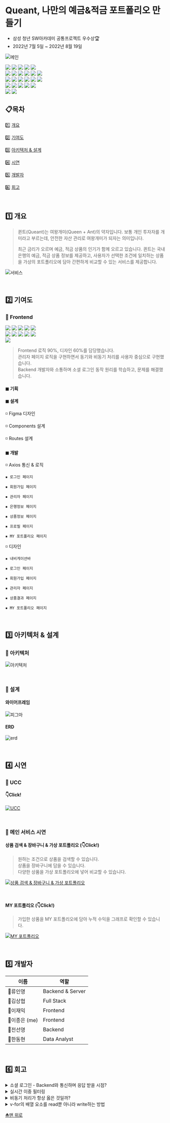 # Queant, 나만의 예금&적금 포트폴리오 만들기

- 삼성 청년 SW아카데미 공통프로젝트 우수상🏆
- 2022년 7월 5일 ~ 2022년 8월 19일

![메인](assets/메인.png)

<span>
<img src="https://img.shields.io/badge/javascript-F7DF1E?style=for-the-badge&logo=javascript&logoColor=black">
<img src="https://img.shields.io/badge/vue.js-4FC08D?style=for-the-badge&logo=vue.js&logoColor=white">
<img src="https://img.shields.io/badge/html5-E34F26?style=for-the-badge&logo=html5&logoColor=white">
<img src="https://img.shields.io/badge/css3-1572B6?style=for-the-badge&logo=css3&logoColor=white">
<img src="https://img.shields.io/badge/bootstrap-7952B3?style=for-the-badge&logo=bootstrap&logoColor=white">
</span>
<br>
<span>
<img src="https://img.shields.io/badge/Java-FF7800?style=for-the-badge&logo=Java&logoColor=white">
<img src="https://img.shields.io/badge/Spring Boot-6DB33F?style=for-the-badge&logo=Spring Boot&logoColor=white">
<img src="https://img.shields.io/badge/Gradle-02303A?style=for-the-badge&logo=Gradle&logoColor=white">
<img src="https://img.shields.io/badge/Python-3776AB?style=for-the-badge&logo=Python&logoColor=white">
<img src="https://img.shields.io/badge/Django-000000?style=for-the-badge&logo=Django&logoColor=white">
<img src="https://img.shields.io/badge/mariadb-003545?style=for-the-badge&logo=mariadb&logoColor=white">
</span>
<br>
<span>
<img src="https://img.shields.io/badge/Amazon EC2-FF9900?style=for-the-badge&logo=Amazon EC2&logoColor=white">
<img src="https://img.shields.io/badge/Amazon S3-569A31?style=for-the-badge&logo=Amazon S3&logoColor=white">
<img src="https://img.shields.io/badge/Ubuntu-E95420?style=for-the-badge&logo=Ubuntu&logoColor=white">
<img src="https://img.shields.io/badge/Nginx-009639?style=for-the-badge&logo=NGINX&logoColor=white">
<img src="https://img.shields.io/badge/Docker-2496ED?style=for-the-badge&logo=Docker&logoColor=white">
<img src="https://img.shields.io/badge/jenkins-993333?style=for-the-badge&logo=Jenkins&logoColor=white">
</span>
<br>
<span>
<img src="https://img.shields.io/badge/Jira-0052CC?style=for-the-badge&logo=Jira&logoColor=white">
<img src="https://img.shields.io/badge/GitLab-FCA121?style=for-the-badge&logo=GitLab&logoColor=white">
<img src="https://img.shields.io/badge/Mattermost-0058CC?style=for-the-badge&logo=Mattermost&logoColor=white">
<img src="https://img.shields.io/badge/Notion-000000?style=for-the-badge&logo=Notion&logoColor=white">
<img src="https://img.shields.io/badge/figma-F24E1E?style=for-the-badge&logo=figma&logoColor=white">
</span>
<br>
<span>
<img src="https://img.shields.io/badge/intellij-000000?style=for-the-badge&logo=intellijidea&logoColor=white">
<img src="https://img.shields.io/badge/visual studio code-007ACC?style=for-the-badge&logo=visualstudiocode&logoColor=white">
</span>

## 📋목차

1️⃣ <a href="#1️⃣-개요">개요</a>

2️⃣ <a href="#2️⃣-기여도">기여도</a>

3️⃣ <a href="#3️⃣-아키텍처--설계">아키텍처 & 설계</a>

4️⃣ <a href="#4️⃣-시연">시연</a>

5️⃣ <a href="#5️⃣-개발자">개발자</a>

6️⃣ <a href="#6️⃣-회고">회고</a>

<br>

## 1️⃣ 개요
> 퀸트(Queant)는 여왕개미(Queen + Ant)의 약자입니다.
보통 개인 투자자를 개미라고 부르는데, 안전한 자산 관리로 여왕개미가 되자는 의미입니다.
> 
> 
> 최근 금리가 오르며 예금, 적금 상품의 인기가 함께 오르고 있습니다.
> 퀸트는 국내 은행의 예금, 적금 상품 정보를 제공하고, 사용자가 선택한 조건에 일치하는 상품을 가상의 포트폴리오에 담아 간편하게 비교할 수 있는 서비스를 제공합니다.
> 

![서비스](assets/서비스.jpg)

<br>

## 2️⃣ 기여도

### 🔸 Frontend

<span>
<img src="https://img.shields.io/badge/javascript-F7DF1E?style=for-the-badge&logo=javascript&logoColor=black">
<img src="https://img.shields.io/badge/vue.js-4FC08D?style=for-the-badge&logo=vue.js&logoColor=white">
<img src="https://img.shields.io/badge/html5-E34F26?style=for-the-badge&logo=html5&logoColor=white">
<img src="https://img.shields.io/badge/css3-1572B6?style=for-the-badge&logo=css3&logoColor=white">
<img src="https://img.shields.io/badge/bootstrap-7952B3?style=for-the-badge&logo=bootstrap&logoColor=white">
</span>
<br>
<span>
<img src="https://img.shields.io/badge/Jira-0052CC?style=for-the-badge&logo=Jira&logoColor=white">
<img src="https://img.shields.io/badge/GitLab-FCA121?style=for-the-badge&logo=GitLab&logoColor=white">
<img src="https://img.shields.io/badge/Mattermost-0058CC?style=for-the-badge&logo=Mattermost&logoColor=white">
<img src="https://img.shields.io/badge/Notion-000000?style=for-the-badge&logo=Notion&logoColor=white">
<img src="https://img.shields.io/badge/figma-F24E1E?style=for-the-badge&logo=figma&logoColor=white">
</span>
<br>
<span>
<img src="https://img.shields.io/badge/visual studio code-007ACC?style=for-the-badge&logo=visualstudiocode&logoColor=white">
</span>

> Frontend 로직 90%, 디자인 60%를 담당했습니다.  
> 관리자 페이지 로직을 구현하면서 동기와 비동기 처리를 사용자 중심으로 구현했습니다.  
> Backend 개발자와 소통하며 소셜 로그인 동작 원리를 학습하고, 문제를 해결했습니다.

#### ◼ 기획

#### ◼ 설계

◽ Figma 디자인

◽ Components 설계

◽ Routes 설계

#### ◼ 개발

◽ Axios 통신 & 로직

    ▪ 로그인 페이지

    ▪ 회원가입 페이지

    ▪ 관리자 페이지

    ▪ 은행정보 페이지

    ▪ 상품정보 페이지

    ▪ 프로필 페이지

    ▪ MY 포트폴리오 페이지

◽ 디자인

    ▪ 내비게이션바

    ▪ 로그인 페이지

    ▪ 회원가입 페이지

    ▪ 관리자 페이지

    ▪ 상품결과 페이지

    ▪ MY 포트폴리오 페이지

<br>

## 3️⃣ 아키텍처 & 설계

### 🔸 아키텍처

![아키텍처](assets/아키텍처.png)

<br>

### 🔸 설계

#### 와이어프레임

![피그마](assets/피그마.png)

#### ERD

![erd](assets/erd.jpg)

<br>

## 4️⃣ 시연

### 🔸 UCC

#### 👇Click!
[![UCC](https://img.youtube.com/vi/3QLTV8Yfd_Q/0.jpg)](https://youtu.be/3QLTV8Yfd_Q) 

<br>

### 🔸 메인 서비스 시연 

#### 상품 검색 & 장바구니 & 가상 포트폴리오 (👇Click!)

> 원하는 조건으로 상품을 검색할 수 있습니다.  
> 상품을 장바구니에 담을 수 있습니다.  
> 다양한 상품을 가상 포트폴리오에 넣어 비교할 수 있습니다.

[![상품 검색 & 장바구니 & 가상 포트폴리오](https://img.youtube.com/vi/rMqM7qSuPM0/0.jpg)](https://youtu.be/rMqM7qSuPM0) 

<br>

#### MY 포트폴리오 (👇Click!)

> 가입한 상품을 MY 포트폴리오에 담아 누적 수익을 그래프로 확인할 수 있습니다.

[![MY 포트폴리오](https://img.youtube.com/vi/rhvItLLQlbU/0.jpg)](https://youtu.be/rhvItLLQlbU) 

<br>

## 5️⃣ 개발자

| 이름 | 역할 |
| --- | --- |
| 👑류인영 | Backend & Server |
| 👨김상협 | Full Stack |
| 👨이재익 | Frontend |
| 👨이종은 (me) | Frontend |
| 👩전선영 | Backend |
| 👨한동현 | Data Analyst |

<br>

## 6️⃣ 회고

<details>
<summary>소셜 로그인 - Backend와 통신하며 응답 받을 시점?</summary>

- **문제**

> 소셜 로그인을 구현하기 위해 처음에 세운 전략은 다음과 같다. 
Frontend와 Backend에서 API KEY를 이중으로 관리하기 보단 하나의 API KEY를 이용하고자 소셜 로그인을 위한 모든 로직을 Backend에 작성하고, Frontend는 Backend에 단 한 번의 요청으로 소셜 로그인 주소를 Redirect 받고, Token을 발급 받는다. 

1. 소셜 로그인 버튼 클릭
2. 소셜 로그인 화면으로 Redirect
3. 소셜 로그인 성공
4. 화면에 Token값 출력
 
1요청 1응답을 준수하지 않아서 문제가 발생했다. Frontend는 Backend에게 소셜 로그인 화면을 요청하고, 그에 대한 응답을 받으면 끝난다. 뒤이은 Token값에 접근할 방법이 없다.
 
<br>
 
- **해결**

> 로그인 화면을 띄워서 인가 코드(Authorization Code) 발급 요청과 인가 코드로 Token값을 받는 총 2번의 요청을 보낸다.

1. 인가 코드를 받아 Backend에게 두 번째 요청을 보내기 위해 route를 가진 컴포넌트를 생성
2. 소셜 로그인 플랫폼(Resource Server) Redirect URI에 위 주소를 추가

Frontend에서 소셜 로그인 버튼을 클릭했을 때 Backend 로직에 의해 소셜 로그인 화면이 띄어지고, 사용자가 소셜 로그인에 성공하면 Redirect URI의 Query로 인가 코드에 접근할 수 있다. Backend에 인가 코드를 담아 요청하면 작성된 로직에 의해 소셜 로그인 플랫폼에 Token값을 응답 받는다.
> 

```jsx
// 1. 로그인 화면에서 구글 로고를 클릭하면 구글 로그인 화면으로 이동한다.
googleLogin() {
  axios({
    url: spring.social.google(),
    method: 'get'
  })
  .then((res) => {
    window.location.href = res.data
  })
  .catch((err) => {
    console.log(err)
  })
},

// 2. 구글 로그인에 성공하면 redirect URI주소('vue.localhost/google' == GoogleView.vue)의 route.query에 담긴 인가코드를 백엔드에게 다시 요청보낸다. 
getGoogleAuthorizationCode({ dispatch }, authorizationCode) {
  axios({
    url: spring.social.googlelogin(),
    method: 'get',
    params: {
      code: authorizationCode
    }
  })
  .then((res) => {
    dispatch('saveAccessToken', res.data.AccessToken)
    dispatch('saveRefreshToken', res.data.RefreshToken)
    dispatch('fetchUserInfo', res.data.email)
    router.push({ name: 'home' })
  })
  .catch((err) => {
    if (err.response.status === 409)
      alert('Queant 또는 다른 소셜 계정으로 이미 가입된 계정입니다.')
    else if (err.response.status === 423) {
      alert('비활성화 계정입니다.')
	    router.push({ name: 'login' })
		}
  })
},
```
</details>

<details>
<summary>실시간 이중 필터링</summary>

- **문제**

> Admin 권한을 지닌 유저는 관리자 페이지에서 전체 가입 유저를 조회하고, 유저의 권한 및 계정 활성화 여부를 조정할 수 있다. 보다 편리하고 효율적으로 조회하기 위해 유저를 권한(User, Manager, Admin), 가입 유형(Google, Naver, Kakao, None)별로 필터링해서 조회하는 기능을 넣고자 했다. 처음 전략은 전체 유저를 store에 배열 users로 관리하고, 권한으로 유저 조회하는 API를 요청해서 받은 응답에서 users와 겹치는 데이터들로 users를 갱신하고, 가입 유형으로 유저 조회하는 API 요청도 마찬가지로 구상했다.

처음엔 얼추 기능하는 것처럼 보이지만, 필터를 여러 번 바꿔보니 수시로 갱신 되는 users가 꼬여서 필터링이 제대로 되지 않았다.
> 

<br>

- **해결**

> 실시간 이중 필터링 처리를 위해 총 5가지의 state를 생성, 관리하기로 했다. 처음 전체 유저를 저장하는 users, 권한 필터링이 적용된 유저를 저장하는 roleUsers, 가입 유형 필터링 적용된 유저를 저장하는 socialUsers. 그리고 어느 필터링이 적용된 상태인지 확인하는 roleStatus, socialStatus. 흐름은 아래와 같다.

1. 컴포넌트가 화면에 출력되면 전체 유저 정보를 응답 받아 users에 저장 & 출력
2. Admin 유저 필터를 걸면 roleStatus에 Admin 저장
3. Admin 유저 정보를 응답 받아 roleUsers에 저장 & 출력
4. 위 결과에서 Kakao로 가입한 유저를 조회하기 위해 추가로 필터를 걸면 socialStatus에 Kakao 저장
5. Kakao로 가입한 유저 정보를 응답 받아 socialUsers에 저장
6. 현재 roleStatus의 값으로 권한 필터를 확인하고, 이중 반복문으로 roleUsers와 socialUsers를 순회하여 id가 일치하는 유저 정보만 새로운 배열에 담아 출력
7. 반대의 경우도 로직이 동일하기 때문에 실시간으로 필터를 수정해도 제대로 동작한다.
> 

😅 *이후 API 개선으로 로직이 간단해졌다.*
</details>

<details>
<summary>비동기 처리가 항상 옳은 것일까?</summary>

- **문제**

> 어드민 유저는 관리자 페이지에서 모든 유저 정보를 조회할 수 있고, 유저의 권한, 계정 활성화 여부를 조정할 수 있다. 이 작업을 비동기로 처리 하려는 중 문제가 발생했다.

상위 컴포넌트에서 전체 유저 정보를 v-for로 순회하며 하위 컴포넌트에 각 유저 정보를 props로 하달 했고, 하위 컴포넌트에서 props로 받은 data를 store의 state와 getters에 저장하여 이용하려 했으나, v-for의 마지막 요소만 저장되어 모든 하위 컴포넌트가 동일한 유저 정보를 출력하게 됐다.
> 

<br>

- **해결**

> 단일 route로 관리되는 컴포넌트를 한 화면에 출력하면서 공용으로 쓰이는 store에서 각각의 유저 정보를 관리하려고 했기 때문에 발생한 문제였다. 이를 해결하기 위해서 떠오른 방법은 동적 path route 구조를 설계하여 유저마다 고유 path route를 갖도록 한다.

그 전에 근본적인 원리를 생각해봤다. 일반적으로 어드민 유저는 한 명이 아니라 여러 명이라 한 번에 여러 작업이 이루어질 수 있다. 비동기 처리는 사용자 경험 증진이 주 목적이라고 생각하는데, 관리자 페이지처럼 동시 다발적으로 이루어질 수 있는 중요한 작업은 변경 사항이 있을 때마다 동기 처리해주는 것이 취지에 적합하다고 판단되어 동기 처리로 결정했다.
> 

![해결3](assets/해결3.gif)
</details>

<details>
<summary>v-for의 배열 요소를 read뿐 아니라 write하는 방법</summary>

- **문제**

> v-for를 이용해서 table을 작성할 때, 요소가 지닌 속성-값을 변경하려면 어떻게 해야 할지 고민이 됐다. v-for의 요소를 v-model로 매핑하는 것은 불가능했고, 하위 컴포넌트를 생성해서 요소를 props로 내려 받는 방법도 있지만, 화면에 table의 head가 요소의 개수만큼 표시되어서 보기 좋지 않았다.
> 

```html
<table class="rwd-table">
	...
    <tr v-for="customProduct in customProducts" :key="customProduct">
			...
      <td>
        <p>{{ customProduct.name }}</p>
      </td>
      <td>
        <p>{{ customProduct.start_date }} ~ {{ customProduct.end_date }}</p>
      </td>
			...
    </tr>
	...
</table>
```

<br>

- **해결**

> 모달로 해결했다. v-for가 도는 scope안에 button을 생성해서, 모달 띄우는 메소드를 연결했다. button을 누르면 customProduct를 modal 컴포넌트에 props로 내려 받는 방법으로 깔끔한 UI를 구현했다.
> 

```html
<td>
  <button @click="openCustomProductEditModal(customProdcut)">
    수정
  </button>
</td>
```

![해결4](assets/해결4.gif)
</details>

<a href="#queant-나만의-예금적금-포트폴리오-만들기">⏏맨 위로</a>
